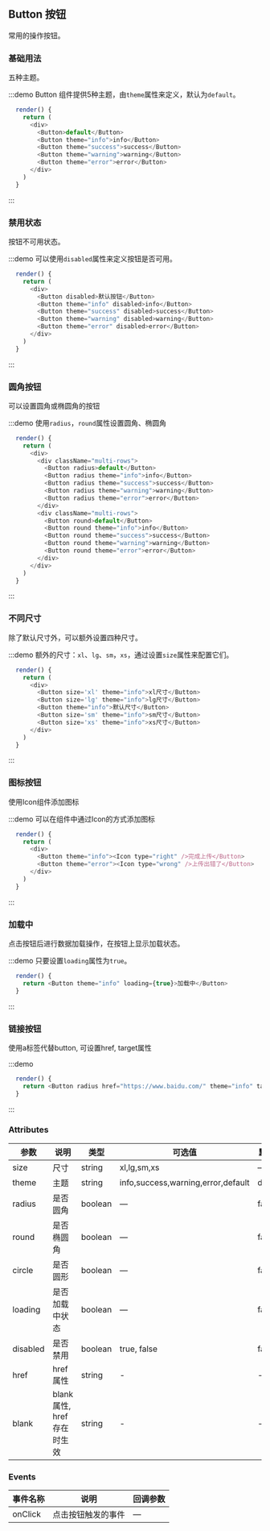 ## Button 按钮
常用的操作按钮。

### 基础用法

五种主题。

:::demo Button 组件提供5种主题，由`theme`属性来定义，默认为`default`。

```js
  render() {
    return (
      <div>
        <Button>default</Button>
        <Button theme="info">info</Button>
        <Button theme="success">success</Button>
        <Button theme="warning">warning</Button>
        <Button theme="error">error</Button>
      </div>
    )
  }
```
:::

### 禁用状态

按钮不可用状态。

:::demo 可以使用`disabled`属性来定义按钮是否可用。

```js
  render() {
    return (
      <div>
        <Button disabled>默认按钮</Button>
        <Button theme="info" disabled>info</Button>
        <Button theme="success" disabled>success</Button>
        <Button theme="warning" disabled>warning</Button>
        <Button theme="error" disabled>error</Button>
      </div>
    )
  }
```
:::

### 圆角按钮

可以设置圆角或椭圆角的按钮

:::demo 使用`radius`，`round`属性设置圆角、椭圆角

```js
  render() {
    return (
      <div>
        <div className="multi-rows">
          <Button radius>default</Button>
          <Button radius theme="info">info</Button>
          <Button radius theme="success">success</Button>
          <Button radius theme="warning">warning</Button>
          <Button radius theme="error">error</Button>
        </div>
        <div className="multi-rows">
          <Button round>default</Button>
          <Button round theme="info">info</Button>
          <Button round theme="success">success</Button>
          <Button round theme="warning">warning</Button>
          <Button round theme="error">error</Button>
        </div>
      </div>
    )
  }
```
:::

### 不同尺寸

除了默认尺寸外，可以额外设置四种尺寸。

:::demo 额外的尺寸：`xl`、`lg`、`sm`，`xs`，通过设置`size`属性来配置它们。

```js
  render() {
    return (
      <div>
        <Button size='xl' theme="info">xl尺寸</Button>
        <Button size='lg' theme="info">lg尺寸</Button>
        <Button theme="info">默认尺寸</Button>
        <Button size='sm' theme="info">sm尺寸</Button>
        <Button size='xs' theme="info">xs尺寸</Button>
      </div>
    )
  }
```
:::

### 图标按钮

使用Icon组件添加图标

:::demo 可以在组件中通过Icon的方式添加图标

```js
  render() {
    return (
      <div>
        <Button theme="info"><Icon type="right" />完成上传</Button>
        <Button theme="error"><Icon type="wrong" />上传出错了</Button>
      </div>
    )
  }
```
:::

### 加载中

点击按钮后进行数据加载操作，在按钮上显示加载状态。

:::demo 只要设置`loading`属性为`true`。

```js
  render() {
    return <Button theme="info" loading={true}>加载中</Button>
  }
```
:::

### 链接按钮

使用a标签代替button, 可设置href, target属性

:::demo

```js
  render() {
    return <Button radius href="https://www.baidu.com/" theme="info" target="_blank">百度一下</Button>
  }
```
:::

### Attributes
| 参数      | 说明    | 类型      | 可选值       | 默认值   |
|---------- |-------- |---------- |-------------  |-------- |
| size     | 尺寸   | string  |   xl,lg,sm,xs            |    —     |
| theme     | 主题   | string    |   info,success,warning,error,default |     default   |
| radius     | 是否圆角   | boolean    | — | false   |
| round     | 是否椭圆角   | boolean    | — | false   |
| circle     | 是否圆形   | boolean    | — | false   |
| loading     | 是否加载中状态   | boolean    | — | false   |
| disabled  | 是否禁用    | boolean   | true, false   | false   |
| href      | href属性   | string | - | - |
| blank     | blank属性, href存在时生效 | string | - | - |

### Events
| 事件名称 | 说明 | 回调参数 |
|---------- |-------- |---------- |
| onClick | 点击按钮触发的事件 | — |
